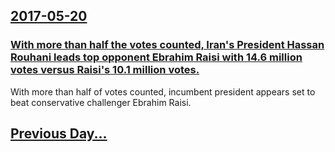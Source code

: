 ## [2017-05-20](/news/2017/05/20/index.md)

### [With more than half the votes counted, Iran's President Hassan Rouhani leads top opponent Ebrahim Raisi with   14.6 million votes  versus Raisi's 10.1 million votes. ](/news/2017/05/20/with-more-than-half-the-votes-counted-iran-s-president-hassan-rouhani-leads-top-opponent-ebrahim-raisi-with-14-6-million-votes-versus-ra.md)
With more than half of votes counted, incumbent president appears set to beat conservative challenger Ebrahim Raisi.

## [Previous Day...](/news/2017/05/19/index.md)

